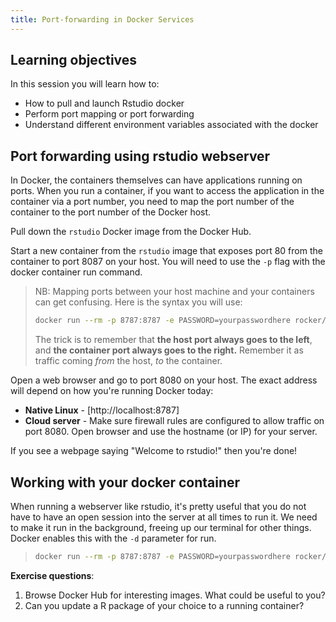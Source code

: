 ```yaml
---
title: Port-forwarding in Docker Services
---
```


## Learning objectives

In this session you will learn how to:
- How to pull and launch Rstudio docker 
- Perform port mapping or port forwarding
- Understand different environment variables associated with the docker

## Port forwarding using rstudio webserver

In Docker, the containers themselves can have applications running on ports. When you run a container, if you want to access the application in the container via a port number, you need to map the port number of the container to the port number of the Docker host.


Pull down the ``rstudio`` Docker image from the Docker Hub.

Start a new container from the ``rstudio`` image that exposes port 80 from the container to port 8087 on your host. You will need to use the ``-p`` flag with the docker container run command.

> NB: Mapping ports between your host machine and your containers can get confusing.
> Here is the syntax you will use:
>
> ```bash
> docker run --rm -p 8787:8787 -e PASSWORD=yourpasswordhere rocker/rstudio
> ```
>
> The trick is to remember that **the host port always goes to the left**,
> and **the container port always goes to the right.**
> Remember it as traffic coming _from_ the host, _to_ the container.

Open a web browser and go to port 8080 on your host. The exact address will depend on how you're running Docker today:

* **Native Linux** - [http://localhost:8787]
* **Cloud server** - Make sure firewall rules are configured to allow traffic on port 8080. Open browser and use the hostname (or IP) for your server.


If you see a webpage saying "Welcome to rstudio!" then you're done!


## Working with your docker container

When running a webserver like rstudio, it's pretty useful that you do not have to have an open session into the server at all times to run it.
We need to make it run in the background, freeing up our terminal for other things. Docker enables this with the `-d` parameter for run.

> ```bash
> docker run --rm -p 8787:8787 -e PASSWORD=yourpasswordhere rocker/rstudio
> ```

**Exercise questions**:

1. Browse Docker Hub for interesting images. What could be useful to you?
2. Can you update a R package of your choice to a running container?

